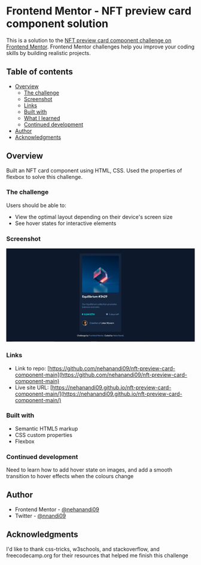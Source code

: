 # Frontend Mentor - NFT preview card component solution

This is a solution to the [NFT preview card component challenge on Frontend Mentor](https://www.frontendmentor.io/challenges/nft-preview-card-component-SbdUL_w0U). Frontend Mentor challenges help you improve your coding skills by building realistic projects.

## Table of contents

- [Overview](#overview)
  - [The challenge](#the-challenge)
  - [Screenshot](#screenshot)
  - [Links](#link)
  - [Built with](#built-with)
  - [What I learned](#what-i-learned)
  - [Continued development](#continued-development)
- [Author](#author)
- [Acknowledgments](#acknowledgments)

## Overview

Built an NFT card component using HTML, CSS. Used the properties of flexbox to solve this challenge.

### The challenge

Users should be able to:

- View the optimal layout depending on their device's screen size
- See hover states for interactive elements

### Screenshot

![](./images/screenshot_desktop.png)

### Links

- Link to repo: [https://github.com/nehanandi09/nft-preview-card-component-main](https://github.com/nehanandi09/nft-preview-card-component-main)
- Live site URL: [https://nehanandi09.github.io/nft-preview-card-component-main/](https://nehanandi09.github.io/nft-preview-card-component-main/)

### Built with

- Semantic HTML5 markup
- CSS custom properties
- Flexbox

### Continued development

Need to learn how to add hover state on images, and add a smooth transition to hover effects when the colours change

## Author

- Frontend Mentor - [@nehanandi09](https://www.frontendmentor.io/profile/nehanandi09)
- Twitter - [@nnandi09](https://twitter.com/nnandi09)

## Acknowledgments

I'd like to thank css-tricks, w3schools, and stackoverflow, and freecodecamp.org for their resources that helped me finish this challenge
